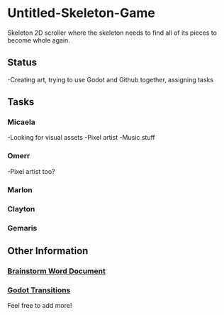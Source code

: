 # Untitled-Skeleton-Game
Skeleton 2D scroller where the skeleton needs to find all of its pieces to become whole again.
## Status
-Creating art, trying to use Godot and Github together, assigning tasks
## Tasks
### Micaela
-Looking for visual assets
-Pixel artist
-Music stuff
### Omerr
-Pixel artist too?
### Marlon

### Clayton

### Gemaris

## Other Information
### [Brainstorm Word Document](https://cometmail-my.sharepoint.com/:w:/r/personal/clw190001_utdallas_edu/_layouts/15/Doc.aspx?sourcedoc=%7B004F5AF7-45A5-48A3-ABE7-4E62D1E2791C%7D&file=GameJam%20Brainstorming.docx&action=default&mobileredirect=true&cid=2b2b54d8-4a8a-4338-a322-65c46d6c5e07)
### [Godot Transitions](https://in3mo.itch.io/transitions-godot)

Feel free to add more!

